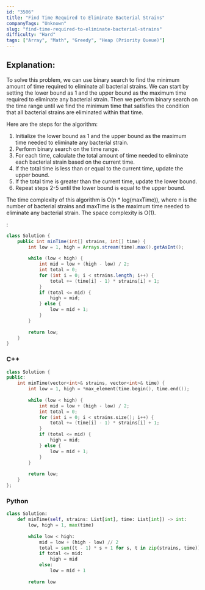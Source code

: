 ```yaml
---
id: "3506"
title: "Find Time Required to Eliminate Bacterial Strains"
companyTags: "Unknown"
slug: "find-time-required-to-eliminate-bacterial-strains"
difficulty: "Hard"
tags: ["Array", "Math", "Greedy", "Heap (Priority Queue)"]
---
```


## Explanation:

To solve this problem, we can use binary search to find the minimum amount of time required to eliminate all bacterial strains. We can start by setting the lower bound as 1 and the upper bound as the maximum time required to eliminate any bacterial strain. Then we perform binary search on the time range until we find the minimum time that satisfies the condition that all bacterial strains are eliminated within that time.

Here are the steps for the algorithm:
1. Initialize the lower bound as 1 and the upper bound as the maximum time needed to eliminate any bacterial strain.
2. Perform binary search on the time range.
3. For each time, calculate the total amount of time needed to eliminate each bacterial strain based on the current time.
4. If the total time is less than or equal to the current time, update the upper bound.
5. If the total time is greater than the current time, update the lower bound.
6. Repeat steps 2-5 until the lower bound is equal to the upper bound.

The time complexity of this algorithm is O(n * log(maxTime)), where n is the number of bacterial strains and maxTime is the maximum time needed to eliminate any bacterial strain. The space complexity is O(1).

:

```java
class Solution {
    public int minTime(int[] strains, int[] time) {
        int low = 1, high = Arrays.stream(time).max().getAsInt();
        
        while (low < high) {
            int mid = low + (high - low) / 2;
            int total = 0;
            for (int i = 0; i < strains.length; i++) {
                total += (time[i] - 1) * strains[i] + 1;
            }
            if (total <= mid) {
                high = mid;
            } else {
                low = mid + 1;
            }
        }
        
        return low;
    }
}
```

### C++
```cpp
class Solution {
public:
    int minTime(vector<int>& strains, vector<int>& time) {
        int low = 1, high = *max_element(time.begin(), time.end());
        
        while (low < high) {
            int mid = low + (high - low) / 2;
            int total = 0;
            for (int i = 0; i < strains.size(); i++) {
                total += (time[i] - 1) * strains[i] + 1;
            }
            if (total <= mid) {
                high = mid;
            } else {
                low = mid + 1;
            }
        }
        
        return low;
    }
};
```

### Python
```python
class Solution:
    def minTime(self, strains: List[int], time: List[int]) -> int:
        low, high = 1, max(time)
        
        while low < high:
            mid = low + (high - low) // 2
            total = sum((t - 1) * s + 1 for s, t in zip(strains, time))
            if total <= mid:
                high = mid
            else:
                low = mid + 1
        
        return low
```